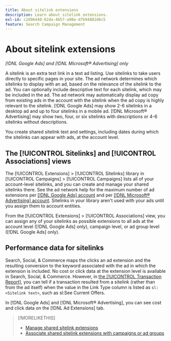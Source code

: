 ```yaml
---
title: About sitelink extensions
description: Learn about sitelink extensions.
exl-id: c2d96440-62da-4b57-a98e-d7b94882d6c5
feature: Search Campaign Management
---
```

# About sitelink extensions

*[!DNL Google Ads] and [!DNL Microsoft® Advertising] only*

A sitelink is an extra text link in a text ad listing. Use sitelinks to take users directly to specific pages in your site. The ad network determines which sitelinks to display with an ad, based on the relevance of the sitelink to the ad. You can optionally include descriptive text for each sitelink, which may be included in the ad. The ad network may automatically display ad copy from existing ads in the account with the sitelink when the ad copy is highly relevant to the sitelink. [!DNL Google Ads] may show 2-6 sitelinks in a desktop ad and up to four sitelinks in a mobile ad. [!DNL Microsoft® Advertising] may show two, four, or six sitelinks with descriptions or 4-6 sitelinks without descriptions.

You create shared sitelink text and settings, including dates during which the sitelinks can appear with ads, at the account level. 

## The [!UICONTROL Sitelinks] and [!UICONTROL Associations] views

The [!UICONTROL Extensions] > [!UICONTROL Sitelinks] library in [!UICONTROL Campaigns] > [!UICONTROL Campaigns] lists all of your account-level sitelinks, and you can create and manage your shared sitelinks there. See the ad network help for the maximum number of ad extensions per [[!DNL Google Ads] account](https://support.google.com/google-ads/answer/6372658) and per [[!DNL Microsoft® Advertising] account](https://help.ads.microsoft.com/#apex/3/en/52001). Sitelinks in your library aren't used with your ads until you assign them to account entities.

From the [!UICONTROL Extensions] > [!UICONTROL Associations] view, you can assign any of your sitelinks as possible extensions to all ads at the account level ([!DNL Google Ads] only), campaign level, or ad group level ([!DNL Google Ads] only).

## Performance data for sitelinks

Search, Social, & Commerce maps the clicks an ad extension and the resulting conversion to the keyword associated with the ad in which the extension is included. No cost or click data at the extension level is available in Search, Social, & Commerce. However, in [the [!UICONTROL Transaction Report]](/help/search-social-commerce/reports/management/basic-advanced/transaction-report.md), you can tell if a transaction resulted from a sitelink (rather than from the ad itself) when the value in the Link Type column is listed as `sl:<Sitelink text>`, such as sl:See Current Offers.

In [!DNL Google Ads] and [!DNL Microsoft® Advertising], you can see cost and click data on the [!DNL Ad Extensions] tab.

>[!MORELIKETHIS]
>
>* [Manage shared sitelink extensions](sitelink-extension-manage.md)
>* [Associate shared sitelink extensions with campaigns or ad groups](sitelink-extension-associate.md)
